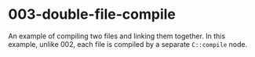 # 003-double-file-compile

An example of compiling two files and linking them together.  In this example,
unlike 002, each file is compiled by a separate `C::compile` node.
